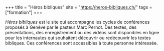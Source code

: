 +++
title = "Héros bibliques"
site = "https://heros-bibliques.ch/"
tags = ["formation"]
+++

*Héros bibliques* est le site qui accompagne les cycles de conférences proposés à Genève par le pasteur Marc Pernot. Des textes, des présentations, des enregistrement ou des vidéos sont disponibles en ligne pour les internautes qui souhaitent découvrir ou redécouvrir les textes bibliques. Ces conférences sont accessibles à toute personne intéressée.
